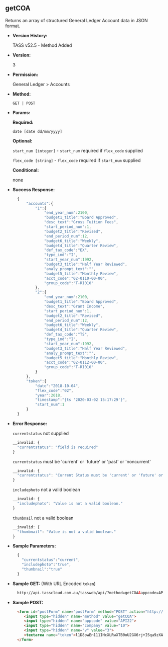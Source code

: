 **getCOA**
----
  Returns an array of structured General Ledger Account data in JSON format.
  
* **Version History:**

  TASS v52.5 - Method Added

* **Version:**

  3

* **Permission:**

  General Ledger > Accounts

* **Method:**

  `GET | POST`
  
*  **Params:**

   **Required:**

   `date [date dd/mm/yyyy]`
   
   **Optional:**

   `start_num [integer]` - `start_num` required if `flex_code` supplied

   `flex_code [string]` - `flex_code` required if `start_num` supplied

   **Conditional:**
 
   none

* **Success Response:**

    ```javascript
      {
          "accounts":{
              "1":{
                  "end_year_num":2100,
                  "budget1_title":"Board Approved",
                  "desc_text":"Gross Tuition Fees",
                  "start_period_num":1,
                  "budget2_title":"Revised",
                  "end_period_num":12,
                  "budget6_title":"Weekly",
                  "budget4_title":"Quarter Review",
                  "def_tax_code":"EX",
                  "type_ind":"I",
                  "start_year_num":1992,
                  "budget3_title":"Half Year Reviewed",
                  "analy_prompt_text":"",
                  "budget5_title":"Monthly Review",
                  "acct_code":"02-0110-00-00",
                  "group_code":"T-RI010"
              },
              "2":{
                  "end_year_num":2100,
                  "budget1_title":"Board Approved",
                  "desc_text":"Grant Income",
                  "start_period_num":1,
                  "budget2_title":"Revised",
                  "end_period_num":12,
                  "budget6_title":"Weekly",
                  "budget4_title":"Quarter Review",
                  "def_tax_code":"TS",
                  "type_ind":"I",
                  "start_year_num":1992,
                  "budget3_title":"Half Year Reviewed",
                  "analy_prompt_text":"",
                  "budget5_title":"Monthly Review",
                  "acct_code":"02-0112-00-00",
                  "group_code":"T-RI010"
              }
          },
          "token":{
              "date":"2018-10-04",
              "flex_code":"02",
              "year":2018,
              "timestamp":"{ts '2020-03-02 15:17:29'}",
              "start_num":1
          }
      }
    ```

* **Error Response:**

    `currentstatus` not supplied
    ```javascript
    __invalid: {
      "currentstatus": "field is required"
    }
    ```

    `currentstatus` must be 'current' or 'future' or 'past' or 'noncurrent'
    ```javascript
    __invalid: {
      "currentstatus": "Current Status must be 'current' or 'future' or 'past' or 'noncurrent'."
    }
    ```

    `includephoto` not a valid boolean
    ```javascript
    __invalid: {
      "includephoto": "Value is not a valid boolean."
    }
    ```

    `thumbnail` not a valid boolean
    ```javascript
    __invalid: {
      "thumbnail": "Value is not a valid boolean."
    }
    ```
    
* **Sample Parameters:**

  ```javascript
    { 
      "currentstatus":"current",
      "includephoto":"true",
      "thumbnail":"true"
    }
  ```

* **Sample GET:** (With URL Encoded `token`)

  ```HTML
    http://api.tasscloud.com.au/tassweb/api/?method=getCOA&appcode=API22&company=10&v=3&token=l1D8owEn111IHcXLRwXTB0oU2GX6rj%2BISqa9zXA8We1Gqx9%2Fzb%2BcbVFartivsDN%2FxGgAIIjtABAYfzYPqTCpLf3gb0nW3h%2FTrPFLMhAdNcVvHD0Gz4FkRj5jRAD1aAGQ
  ```
  
* **Sample POST:**

  ```HTML
    <form id="postForm" name="postForm" method="POST" action="http://api.tasscloud.com.au/tassweb/api/">
       <input type="hidden" name="method" value="getCOA">
       <input type="hidden" name="appcode" value="API22">
       <input type="hidden" name="company" value="10">
       <input type="hidden" name="v" value="3">
       <textarea name="token">l1D8owEn111IHcXLRwXTB0oU2GX6rj+ISqa9zXA8We1Gqx9/zb+cbVFartivsDN/xGgAIIjtABAYfzYPqTCpLf3gb0nW3h/TrPFLMhAdNcVvHD0Gz4FkRj5jRAD1aAGQ</textarea>
    </form>
  ```

